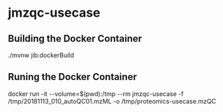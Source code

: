 # jmzqc-usecase


## Building the Docker Container

  ./mvnw jib:dockerBuild

## Runing the Docker Container

  docker run -it --volume=$(pwd):/tmp --rm jmzqc-usecase -f /tmp/20181113_010_autoQC01.mzML -o /tmp/proteomics-usecase.mzQC
